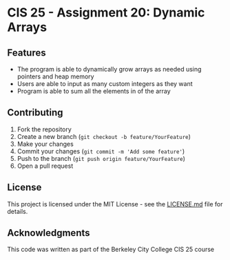 # CIS 25 - Assignment 20: Dynamic Arrays

## Features

- The program is able to dynamically grow arrays as needed using pointers and heap memory
- Users are able to input as many custom integers as they want
- Program is able to sum all the elements in of the array

## Contributing

1. Fork the repository
2. Create a new branch (`git checkout -b feature/YourFeature`)
3. Make your changes
4. Commit your changes (`git commit -m 'Add some feature'`)
5. Push to the branch (`git push origin feature/YourFeature`)
6. Open a pull request

## License

This project is licensed under the MIT License - see the [LICENSE.md](https://github.com/Jimbyyy/CiS25/blob/main/LICENSE) file for details.

## Acknowledgments

This code was written as part of the Berkeley City College CIS 25 course

